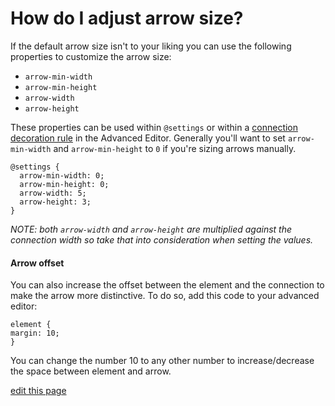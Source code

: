 # How do I adjust arrow size?

If the default arrow size isn't to your liking you can use the following properties to
customize the arrow size:

- `arrow-min-width`
- `arrow-min-height`
- `arrow-width`
- `arrow-height`

These properties can be used within `@settings` or within a [connection decoration rule](/guides/decorate.md#decorate-in-the-advanced-editor) in the Advanced Editor.
Generally you'll want to set `arrow-min-width` and `arrow-min-height` to `0` if you're
sizing arrows manually.

```
@settings {
  arrow-min-width: 0;
  arrow-min-height: 0;
  arrow-width: 5;
  arrow-height: 3;
}
```

_NOTE: both `arrow-width` and `arrow-height` are multiplied against the connection width so take that
into consideration when setting the values._

#### Arrow offset

You can also increase the offset between the element and the connection to make the arrow more distinctive. 
To do so, add this code to your advanced editor: 

```
element {
margin: 10;
}
```

You can change the number 10 to any other number to increase/decrease the space between element and arrow.

<span class="edit-link"><a href="https://github.com/kumu/docs/blob/master/faq/how-do-i-adjust-arrow-size.md" target="_blank"><i class="fa fa-github"></i> edit this page</a></span>
